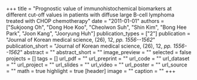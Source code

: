 +++
title = "Prognostic value of immunohistochemical biomarkers at different cut-off values in patients with diffuse large B-cell lymphoma treated with CHOP chemotherapy"
date = "2011-01-01"
authors = ["Sukjoong Oh", "Dong Hoe Koo", "Cheolwon Suh", "Shin Kim", "Bong Hee Park", "Joon Kang", "Jooryung Huh"]
publication_types = ["2"]
publication = "Journal of Korean medical science, (26), 12, _pp. 1556--1562_"
publication_short = "Journal of Korean medical science, (26), 12, _pp. 1556--1562_"
abstract = ""
abstract_short = ""
image_preview = ""
selected = false
projects = []
tags = []
url_pdf = ""
url_preprint = ""
url_code = ""
url_dataset = ""
url_project = ""
url_slides = ""
url_video = ""
url_poster = ""
url_source = ""
math = true
highlight = true
[header]
image = ""
caption = ""
+++
